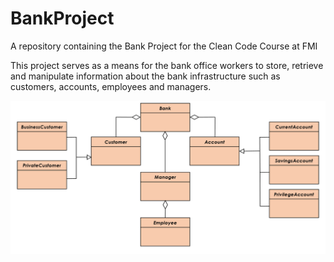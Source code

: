# BankProject
A repository containing the Bank Project for the Clean Code Course at FMI

This project serves as a means for the bank office workers to store, retrieve and manipulate information about the bank infrastructure such as customers, accounts, employees and managers.

![A UML Class Diagram](images/ClassDiagram.png)
